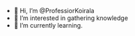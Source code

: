 - 👋 Hi, I’m @ProfessiorKoirala
- 👀 I’m interested in gathering knowledge
- 🌱 I’m currently learning.

<!---
ProfessiorKoirala/ProfessiorKoirala is a ✨ special ✨ repository because its `README.md` (this file) appears on your GitHub profile.
You can click the Preview link to take a look at your changes.
--->
